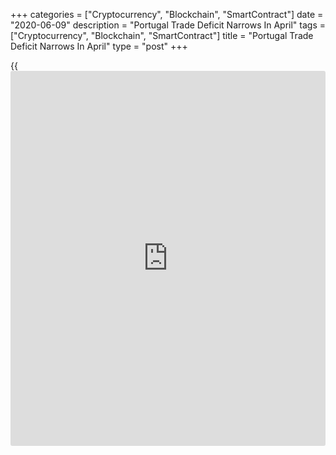 +++
categories = ["Cryptocurrency", "Blockchain", "SmartContract"]
date = "2020-06-09"
description = "Portugal Trade Deficit Narrows In April"
tags = ["Cryptocurrency", "Blockchain", "SmartContract"]
title = "Portugal Trade Deficit Narrows In April"
type = "post"
+++

{{<iframe id="large-banner" src="https://www.bounty.group/#slide=3.0" width="100%" height="600" scrolling="no" style="border: 0px solid rgb(216, 221, 230); border-radius: 3px;">}}

Portugal's foreign trade narrowed in April, amid declines in both
exports and imports, figures from Statistics Portugal showed on Tuesday.

The trade deficit fell to EUR 1.13 billion in April from EUR 1.8 billion
in the same month last year. In March, the deficit was EUR 1.59 billion.

Exports fell 39.8 percent year-on-year in April, following a 12.7
percent decline in March.

Imports declined 39.1 percent annually in April, following an 11.6
percent fall in the previous month.

On a month-on-month basis, exports decreased 33.6 percent and imports
fell 32.4 percent.

Reflecting the constraints on the economic activity determined by the
measures to control the spread of the COVID-19 pandemic, almost all
product categories showed significant decreases, with exports and
imports of transport equipment declining the most, the agency said.

For comments and feedback [contact](https://www.playgroundfx.com/contact/): editorial@rtt[news](https://www.letsplayfx.com/blog/forex-news-website/).com

[Economic News][1]

 **What parts of the world are seeing the best (and worst) economic
performances lately? Click[here][2] to check out our [Econ Scorecard][2]
and find out! See up-to-the-moment [ranking](https://www.playgroundfx.com/blog/crypto-exchange-ranking/)s for the best and worst
performers in [GDP][3], [unemployment rate][4], [inflation][2] and much
more.**

   1. www.rtt[news](https://www.letsplayfx.com/blog/forex-news-website/).com/Content/EconomicNews.aspx
   2. www.rtt[news](https://www.letsplayfx.com/blog/forex-news-website/).com/economic-scorecard/world-rank/CPI/highest-performance.aspx
   3. www.rtt[news](https://www.letsplayfx.com/blog/forex-news-website/).com/economic-scorecard/world-rank/GDP/highest-performance.aspx
   4. www.rtt[news](https://www.letsplayfx.com/blog/forex-news-website/).com/economic-scorecard/world-rank/unemployment-rate/lowest-performance.aspx